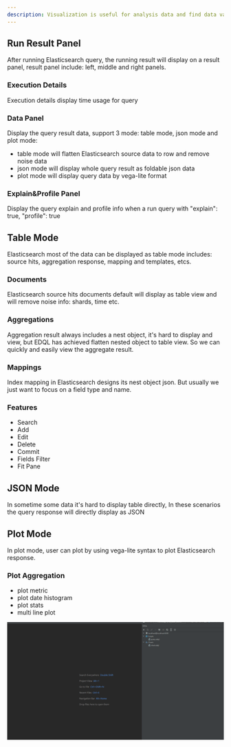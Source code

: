 ```yaml
---
description: Visualization is useful for analysis data and find data value
---
```


## Run Result Panel

After running Elasticsearch query, the running result will display on a result panel, result panel include: left, middle
and right panels.

### Execution Details

Execution details display time usage for query

### Data Panel

Display the query result data, support 3 mode: table mode, json mode and plot mode:

- table mode will flatten Elasticsearch source data to row and remove noise data
- json mode will display whole query result as foldable json data
- plot mode will display query data by vega-lite format

### Explain&Profile Panel

Display the query explain and profile info when a run query with "explain": true, "profile": true

## Table Mode

Elasticsearch most of the data can be displayed as table mode includes: source hits, aggregation response, mapping and
templates, etcs.

### Documents

Elasticsearch source hits documents default will display as table view and will remove noise info: shards, time etc.

### Aggregations

Aggregation result always includes a nest object, it's hard to display and view, but EDQL has achieved flatten nested
object to table view. So we can quickly and easily view the aggregate result.

### Mappings

Index mapping in Elasticsearch designs its nest object json. But usually we just want to focus on a field type and name.

### Features

- Search
- Add
- Edit
- Delete
- Commit
- Fields Filter
- Fit Pane

## JSON Mode

In sometime some data it's hard to display table directly, In these scenarios the query response will directly display
as JSON

## Plot Mode

In plot mode, user can plot by using vega-lite syntax to plot Elasticsearch response.

### Plot Aggregation

- plot metric
- plot date histogram
- plot stats
- multi line plot

![](../.gitbook/assets/display-chart.gif)
